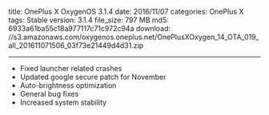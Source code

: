 title: OnePlus X OxygenOS 3.1.4
date: 2016/11/07
categories: OnePlus X
tags: Stable
version: 3.1.4
file_size: 797 MB
md5: 6933a61ba55c18a977117c71c972c94a
download: //s3.amazonaws.com/oxygenos.oneplus.net/OnePlusXOxygen_14_OTA_019_all_201611071506_03f73e21449d4d31.zip


---
* Fixed launcher related crashes
* Updated google secure patch for November
* Auto-brightness optimization
* General bug fixes
* Increased system stability

